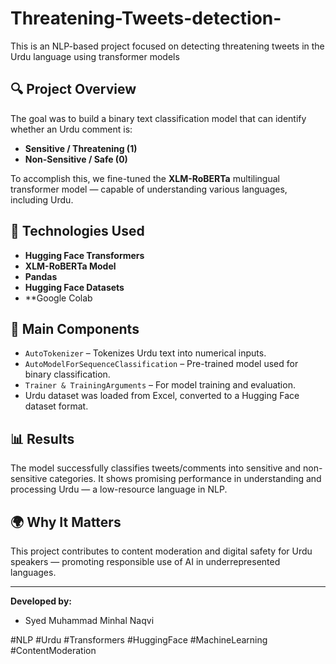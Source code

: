 # Threatening-Tweets-detection-
This is an NLP-based project focused on detecting threatening tweets in the Urdu language using transformer models
## 🔍 Project Overview

The goal was to build a binary text classification model that can identify whether an Urdu comment is:
- **Sensitive / Threatening (1)**
- **Non-Sensitive / Safe (0)**

To accomplish this, we fine-tuned the **XLM-RoBERTa** multilingual transformer model — capable of understanding various languages, including Urdu.

## 🚀 Technologies Used

- **Hugging Face Transformers**
- **XLM-RoBERTa Model**
- **Pandas**
- **Hugging Face Datasets**
- **Google Colab 

## 📁 Main Components

- `AutoTokenizer` – Tokenizes Urdu text into numerical inputs.
- `AutoModelForSequenceClassification` – Pre-trained model used for binary classification.
- `Trainer & TrainingArguments` – For model training and evaluation.
- Urdu dataset was loaded from Excel, converted to a Hugging Face dataset format.

## 📊 Results

The model successfully classifies tweets/comments into sensitive and non-sensitive categories. It shows promising performance in understanding and processing Urdu — a low-resource language in NLP.

## 🌍 Why It Matters

This project contributes to content moderation and digital safety for Urdu speakers — promoting responsible use of AI in underrepresented languages.

---

**Developed by:**
- Syed Muhammad Minhal Naqvi  

#NLP #Urdu #Transformers #HuggingFace #MachineLearning #ContentModeration
